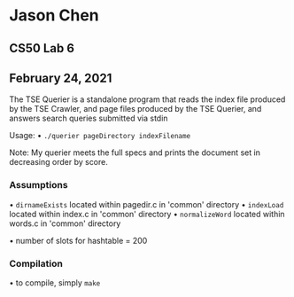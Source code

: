 
# Jason Chen
## CS50 Lab 6
## February 24, 2021

The TSE Querier is a standalone program that reads the index file produced by the TSE Crawler, and page files produced by the TSE Querier, and answers search queries submitted via stdin

Usage: 
• `./querier pageDirectory indexFilename`

Note: My querier meets the full specs and prints the document set in decreasing order by score.

### Assumptions

• `dirnameExists` located within pagedir.c in 'common' directory
• `indexLoad` located within index.c in 'common' directory
• `normalizeWord` located within words.c in 'common' directory

• number of slots for hashtable = 200


### Compilation
• to compile, simply `make`
